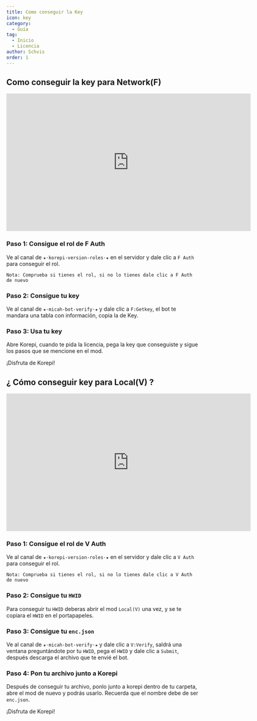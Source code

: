 ```yaml
---
title: Como conseguir la Key
icon: key
category:
  - Guía
tag:
  - Inicio
  - Licencia
author: Schvis
order: 1
---
```


## Como conseguir la key para Network(F)

<div class="iframe-container"><iframe width="640" height="360" src="https://www.youtube.com/embed/-9bXOMH0-WM" title="Korepi - How to get V key" frameborder="0" allow="accelerometer; autoplay; clipboard-write; encrypted-media; gyroscope; picture-in-picture; web-share" allowfullscreen></iframe></div>

### Paso 1: Consigue el rol de F Auth

Ve al canal de `★⋅korepi-version-roles⋅★` en el servidor y dale clic a `F Auth` para conseguir el rol.

`Nota: Comprueba si tienes el rol, si no lo tienes dale clic a F Auth de nuevo`

### Paso 2: Consigue tu key

Ve al canal de `⁠★⋅micah-bot-verify⋅★` y dale clic a `F:Getkey`, el bot te mandara una tabla con información, copia la de Key.

### Paso 3: Usa tu key

Abre Korepi, cuando te pida la licencia, pega la key que conseguiste y sigue los pasos que se mencione en el mod.

¡Disfruta de Korepi!

## ¿ Cómo conseguir key para Local(V) ?

<div class="iframe-container"><iframe width="640" height="360" src="https://www.youtube.com/embed/OTCSboZdexc" title="Korepi - How to get V key" frameborder="0" allow="accelerometer; autoplay; clipboard-write; encrypted-media; gyroscope; picture-in-picture; web-share" allowfullscreen></iframe></div>

### Paso 1: Consigue el rol de V Auth

Ve al canal de `★⋅korepi-version-roles⋅★` en el servidor y dale clic a `V Auth` para conseguir el rol.

`Nota: Comprueba si tienes el rol, si no lo tienes dale clic a V Auth de nuevo`

### Paso 2: Consigue tu `HWID`

Para conseguir tu `HWID` deberas abrir el mod `Local(V)` una vez, y se te copiara el `HWID` en el portapapeles.

### Paso 3: Consigue tu `enc.json`

Ve al canal de `⁠★⋅micah-bot-verify⋅★` y dale clic a `V:Verify`, saldrá una ventana preguntándote por tu `HWID`, pega el `HWID` y dale clic a `Submit`, después descarga el archivo que te envié el bot.

### Paso 4: Pon tu archivo junto a Korepi

Después de conseguir tu archivo, ponlo junto a korepi dentro de tu carpeta, abre el mod de nuevo y podrás usarlo. Recuerda que el nombre debe de ser `enc.json`.

¡Disfruta de Korepi!
